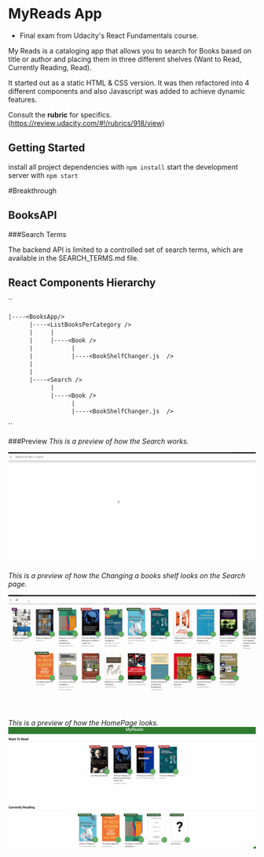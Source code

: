 # MyReads App

- Final exam from Udacity's React Fundamentals course.

My Reads is a cataloging app that allows you to search for Books based on title or author and placing them in three different shelves (Want to Read, Currently Reading, Read).

It started out as a static HTML & CSS version. It was then refactored into 4 different components and also Javascript was added to achieve dynamic features.


Consult the **rubric** for specifics. (https://review.udacity.com/#!/rubrics/918/view)
  
## Getting Started  

 install all project dependencies with `npm install`
 start the development server with `npm start`


#Breakthrough

## BooksAPI 
###Search Terms

The backend API is limited to a controlled set of search terms, which are available in the SEARCH_TERMS.md file.

## React Components Hierarchy

``

    |----<BooksApp/>
          |----<ListBooksPerCategory />
          |     |
          |     |----<Book />
          |           |
          |           |----<BookShelfChanger.js  /> 
          |                  
          |     
          |----<Search />
                |
                |----<Book />
                      |
                      |----<BookShelfChanger.js  /> 

``

###Preview
*This is a preview of how the Search works.*

![Gif animation of Search](./ReadmeImg/bio_search.gif)

*This is a preview of how the Changing a books shelf looks on the Search page.*

![Gif animation shelf changer](./ReadmeImg/search.gif)

*This is a preview of how the HomePage looks.*
![Gif animation shelf changer](./ReadmeImg/homePage.gif)